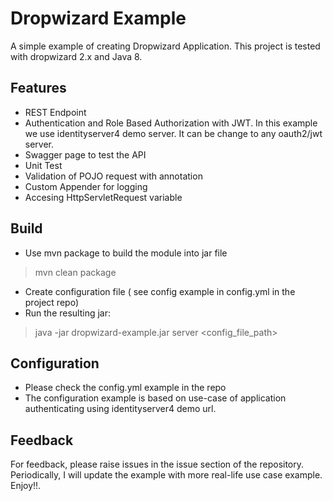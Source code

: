# Dropwizard Example

A simple example of creating Dropwizard Application. This project is tested with dropwizard 2.x and Java 8.

## Features
- REST Endpoint
- Authentication and Role Based Authorization with JWT. In this example we use identityserver4 demo server. It can be change to any oauth2/jwt server.
- Swagger page to test the API
- Unit Test
- Validation of POJO request with annotation
- Custom Appender for logging
- Accesing HttpServletRequest variable


## Build
- Use mvn package to build the module into jar file
> mvn clean package

- Create configuration file ( see config example in config.yml in the project repo)
- Run the resulting jar:

> java -jar dropwizard-example.jar server <config_file_path>


## Configuration
- Please check the config.yml example in the repo
- The configuration example is based on use-case of application authenticating using identityserver4 demo url.

## Feedback
For feedback, please raise issues in the issue section of the repository. Periodically, I will update the example with more real-life use case example. Enjoy!!.

